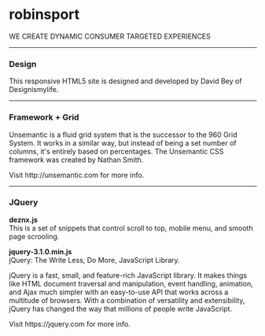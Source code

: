 # robinsport
WE CREATE DYNAMIC CONSUMER TARGETED EXPERIENCES
<hr>
<h3>Design</h3>
<p>This responsive HTML5 site is designed and developed by David Bey of Designismylife.</p>
<hr>
<h3>Framework + Grid</h3>
<p>Unsemantic is a fluid grid system that is the successor to the 960 Grid System. It works in a similar way, but instead of being a set number of columns, it's entirely based on percentages. The Unsemantic CSS framework was created by Nathan Smith.</p>
<p>Visit http://unsemantic.com for more info.</p>
<hr>
<h3>JQuery</h3>
<p><strong>deznx.js</strong><br>
This is a set of snippets that control scroll to top, mobile menu, and smooth page scrooling.</p>

<p><strong>jquery-3.1.0.min.js</strong><br>
jQuery: The Write Less, Do More, JavaScript Library.</p>

<p>jQuery is a fast, small, and feature-rich JavaScript library. It makes things like HTML document traversal and manipulation, event handling, animation, and Ajax much simpler with an easy-to-use API that works across a multitude of browsers. With a combination of versatility and extensibility, jQuery has changed the way that millions of people write JavaScript.</p>

<p>Visit https://jquery.com for more info.</p>
